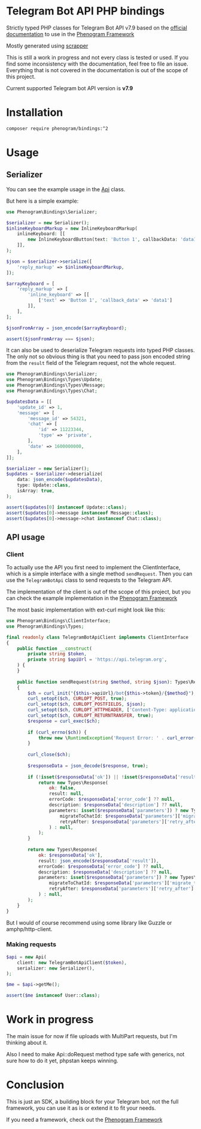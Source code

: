 # Telegram Bot API PHP bindings

Strictly typed PHP classes for Telegram Bot API v7.9 based on the [official documentation](https://core.telegram.org/bots/api)
to use in the [Phenogram Framework](https://github.com/phenogram/framework)

Mostly generated using [scrapper](https://github.com/phenogram/scraper)

This is still a work in progress and not every class is tested or used.
If you find some inconsistency with the documentation, feel free to file an issue.
Everything that is not covered in the documentation is out of the scope of this project.

Current supported Telegram bot API version is **v7.9**

# Installation

```bash
composer require phenogram/bindings:^2
```

# Usage

## Serializer
You can see the example usage in the [Api](src/Api.php) class.

But here is a simple example:
```php
use Phenogram\Bindings\Serializer;

$serializer = new Serializer();
$inlineKeyboardMarkup = new InlineKeyboardMarkup(
    inlineKeyboard: [[
        new InlineKeyboardButton(text: 'Button 1', callbackData: 'data1')
    ]],
);

$json = $serializer->serialize([
    'reply_markup' => $inlineKeyboardMarkup,
]);

$arrayKeyboard = [
    'reply_markup' => [
        'inline_keyboard' => [[
            ['text' => 'Button 1', 'callback_data' => 'data1']
        ]],
    ],
];

$jsonFromArray = json_encode($arrayKeyboard);

assert($jsonFromArray === $json);
```

It can also be used to deserialize Telegram requests into typed PHP classes.
The only not so obvious thing is that you need to pass json encoded string
from the `result` field of the Telegram request, not the whole request.

```php
use Phenogram\Bindings\Serializer;
use Phenogram\Bindings\Types\Update;
use Phenogram\Bindings\Types\Message;
use Phenogram\Bindings\Types\Chat;

$updatesData = [[
    'update_id' => 1,
    'message' => [
        'message_id' => 54321,
        'chat' => [
            'id' => 11223344,
            'type' => 'private',
        ],
        'date' => 1600000000,
    ],
]];

$serializer = new Serializer();
$updates = $serializer->deserialize(
    data: json_encode($updatesData),
    type: Update::class,
    isArray: true,
);

assert($updates[0] instanceof Update::class);
assert($updates[0]->message instanceof Message::class);
assert($updates[0]->message->chat instanceof Chat::class);
```

## API usage

### Client
To actually use the API you first need to implement the ClientInterface, which is a simple interface with a single method `sendRequest`.
Then you can use the `TelegramBotApi` class to send requests to the Telegram API.

The implementation of the client is out of the scope of this project, but you can check
the example implementation in the [Phenogram Framework](https://github.com/phenogram/framework/blob/mother/src/TelegramBotApiClient.php)

The most basic implementation with ext-curl might look like this:
```php
use Phenogram\Bindings\ClientInterface;
use Phenogram\Bindings\Types;

final readonly class TelegramBotApiClient implements ClientInterface
{
    public function __construct(
        private string $token,
        private string $apiUrl = 'https://api.telegram.org',
    ) {
    }
    
    public function sendRequest(string $method, string $json): Types\Response
    {
        $ch = curl_init("{$this->apiUrl}/bot{$this->token}/{$method}");
        curl_setopt($ch, CURLOPT_POST, true);
        curl_setopt($ch, CURLOPT_POSTFIELDS, $json);
        curl_setopt($ch, CURLOPT_HTTPHEADER, ['Content-Type: application/json']);
        curl_setopt($ch, CURLOPT_RETURNTRANSFER, true);
        $response = curl_exec($ch);
    
        if (curl_errno($ch)) {
            throw new \RuntimeException('Request Error: ' . curl_error($ch));
        }
    
        curl_close($ch);
    
        $responseData = json_decode($response, true);
    
        if (!isset($responseData['ok']) || !isset($responseData['result'])) {
            return new Types\Response(
                ok: false,
                result: null,
                errorCode: $responseData['error_code'] ?? null,
                description: $responseData['description'] ?? null,
                parameters: isset($responseData['parameters']) ? new Types\ResponseParameters(
                    migrateToChatId: $responseData['parameters']['migrate_to_chat_id'] ?? null,
                    retryAfter: $responseData['parameters']['retry_after'] ?? null,
                ) : null,
            );
        }
    
        return new Types\Response(
            ok: $responseData['ok'],
            result: json_encode($responseData['result']),
            errorCode: $responseData['error_code'] ?? null,
            description: $responseData['description'] ?? null,
            parameters: isset($responseData['parameters']) ? new Types\ResponseParameters(
                migrateToChatId: $responseData['parameters']['migrate_to_chat_id'] ?? null,
                retryAfter: $responseData['parameters']['retry_after'] ?? null,
            ) : null,
        );
    }
}
```

But I would of course recommend using some library like Guzzle or amphp/http-client.

### Making requests

```php
$api = new Api(
    client: new TelegramBotApiClient($token),
    serializer: new Serializer(),
);

$me = $api->getMe();

assert($me instanceof User::class);
```

# Work in progress
The main issue for now if file uploads with MultiPart requests, but I'm thinking about it.

Also I need to make Api::doRequest method type safe with generics, not sure how to do it yet, phpstan keeps winning.

# Conclusion
This is just an SDK, a building block for your Telegram bot, not the full framework,
you can use it as is or extend it to fit your needs.

If you need a framework, check out the [Phenogram Framework](https://github.com/phenogram/framework)